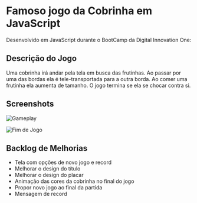 # Famoso jogo da Cobrinha em JavaScript

Desenvolvido em JavaScript durante o BootCamp da Digital Innovation One:

## Descrição do Jogo

Uma cobrinha irá andar pela tela em busca das frutinhas.
Ao passar por uma das bordas ela é tele-transportada para a outra borda.
Ao comer uma frutinha ela aumenta de tamanho.
O jogo termina se ela se chocar contra si.

## Screenshots

![Gameplay ](https://i.ibb.co/m62ML8G/c1.png)

![Fim de Jogo](https://i.ibb.co/z2TgnmD/c2.png)

## Backlog de Melhorias

- Tela com opções de novo jogo e record
- Melhorar o design do título
- Melhorar o design do placar
- Animação das cores da cobrinha no final do jogo
- Propor novo jogo ao final da partida
- Mensagem de record